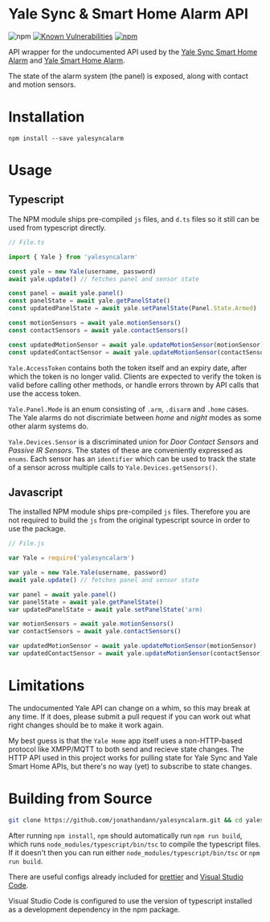 # Yale Sync & Smart Home Alarm API

![npm](https://img.shields.io/npm/v/yalesyncalarm)
[![Known Vulnerabilities](https://snyk.io//test/github/jonathandann/yalesyncalarm/badge.svg?targetFile=package.json)](https://snyk.io//test/github/jonathandann/yalesyncalarm/badge.svg?targetFile=package.json)
[![npm](https://img.shields.io/npm/l/yalesyncalarm.svg 'license')](https://github.com/jonathandann/yalesyncalarm/blob/master/LICENSE)

API wrapper for the undocumented API used by the [Yale Sync Smart Home Alarm](https://www.yale.co.uk/en/yale/couk/products/smart-living/smart-home-alarms/sync-smart-alarm/) and [Yale Smart Home Alarm](https://www.yale.co.uk/en/yale/couk/products/smart-living/smart-home-alarms/smart-home-alarm-starter-kit/).

The state of the alarm system (the panel) is exposed, along with contact and motion sensors.

# Installation

`npm install --save yalesyncalarm`

# Usage

## Typescript

The NPM module ships pre-compiled `js` files, and `d.ts` files so it still can be used from typescript directly.

```typescript
// File.ts

import { Yale } from 'yalesyncalarm'

const yale = new Yale(username, password)
await yale.update() // fetches panel and sensor state

const panel = await yale.panel()
const panelState = await yale.getPanelState()
const updatedPanelState = await yale.setPanelState(Panel.State.Armed)

const motionSensors = await yale.motionSensors()
const contactSensors = await yale.contactSensors()

const updatedMotionSensor = await yale.updateMotionSensor(motionSensor)
const updatedContactSensor = await yale.updateMotionSensor(contactSensor)
```

`Yale.AccessToken` contains both the token itself and an expiry date, after which the token is no longer valid. Clients are expected to verify the token is valid before calling other methods, or handle errors thrown by API calls that use the access token.

`Yale.Panel.Mode` is an enum consisting of `.arm`, `.disarm` and `.home` cases. The Yale alarms do not discrimiate between _home_ and _night_ modes as some other alarm systems do.

`Yale.Devices.Sensor` is a discriminated union for _Door Contact Sensors_ and _Passive IR Sensors_. The states of these are conveniently expressed as `enums`. Each sensor has an `identifier` which can be used to track the state of a sensor across multiple calls to `Yale.Devices.getSensors()`.

## Javascript

The installed NPM module ships pre-compiled `js` files. Therefore you are not required to build the `js` from the original typescript source in order to use the package.

```javascript
// File.js

var Yale = require('yalesyncalarm')

var yale = new Yale.Yale(username, password)
await yale.update() // fetches panel and sensor state

var panel = await yale.panel()
var panelState = await yale.getPanelState()
var updatedPanelState = await yale.setPanelState('arm)

var motionSensors = await yale.motionSensors()
var contactSensors = await yale.contactSensors()

var updatedMotionSensor = await yale.updateMotionSensor(motionSensor)
var updatedContactSensor = await yale.updateMotionSensor(contactSensor)
```

# Limitations

The undocumented Yale API can change on a whim, so this may break at any time. If it does, please submit a pull request if you can work out what right changes should be to make it work again.

My best guess is that the `Yale Home` app itself uses a non-HTTP-based protocol like XMPP/MQTT to both send and recieve state changes. The HTTP API used in this project works for pulling state for Yale Sync and Yale Smart Home APIs, but there's no way (yet) to subscribe to state changes.

# Building from Source

```bash
git clone https://github.com/jonathandann/yalesyncalarm.git && cd yalesyncalarm && npm install
```

After running `npm install`, `npm` should automatically run `npm run build`, which runs `node_modules/typescript/bin/tsc` to compile the typescript files. If it doesn't then you can run either `node_modules/typescript/bin/tsc` or `npm run build`.

There are useful configs already included for [prettier](https://prettier.io) and [Visual Studio Code](https://code.visualstudio.com).

Visual Studio Code is configured to use the version of typescript installed as a development dependency in the npm package.
